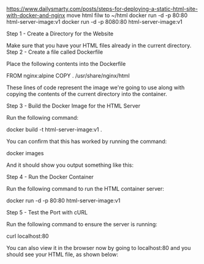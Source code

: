 https://www.dailysmarty.com/posts/steps-for-deploying-a-static-html-site-with-docker-and-nginx
move html filw to ~/html
docker run -d -p 80:80 html-server-image:v1
docker run -d -p 8080:80 html-server-image:v1



Step 1 - Create a Directory for the Website

Make sure that you have your HTML files already in the current directory.
Step 2 - Create a file called Dockerfile

Place the following contents into the Dockerfile

FROM nginx:alpine
COPY . /usr/share/nginx/html

These lines of code represent the image we're going to use along with copying the contents of the current directory into the container.

 
Step 3 - Build the Docker Image for the HTML Server

Run the following command:

docker build -t html-server-image:v1 .

You can confirm that this has worked by running the command:

docker images

And it should show you output something like this:

 
Step 4 - Run the Docker Container

Run the following command to run the HTML container server:

docker run -d -p 80:80 html-server-image:v1

 

 
Step 5 - Test the Port with cURL

Run the following command to ensure the server is running:

curl localhost:80

You can also view it in the browser now by going to localhost:80 and you should see your HTML file, as shown below:
